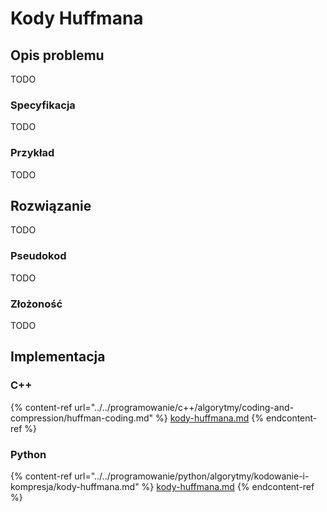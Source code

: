 # Kody Huffmana

## Opis problemu

TODO

### Specyfikacja

TODO

### Przykład

TODO

## Rozwiązanie

TODO

### Pseudokod

TODO

### Złożoność

TODO

## Implementacja

### C++

{% content-ref url="../../programowanie/c++/algorytmy/coding-and-compression/huffman-coding.md" %}
[kody-huffmana.md](../../programowanie/c++/algorytmy/coding-and-compression/huffman-coding.md)
{% endcontent-ref %}

### Python

{% content-ref url="../../programowanie/python/algorytmy/kodowanie-i-kompresja/kody-huffmana.md" %}
[kody-huffmana.md](../../programowanie/python/algorytmy/kodowanie-i-kompresja/kody-huffmana.md)
{% endcontent-ref %}
